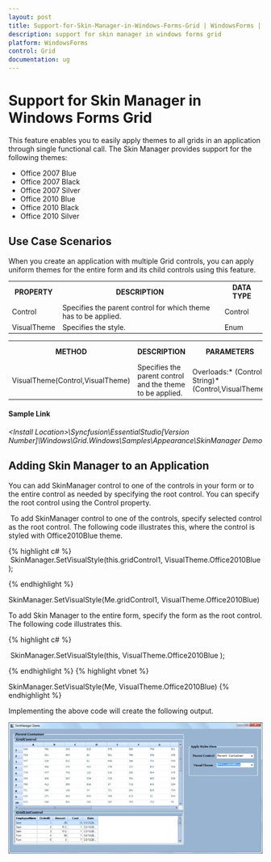 ```yaml
---
layout: post
title: Support-for-Skin-Manager-in-Windows-Forms-Grid | WindowsForms | Syncfusion
description: support for skin manager in windows forms grid 
platform: WindowsForms
control: Grid
documentation: ug
---
```


# Support for Skin Manager in Windows Forms Grid 

This feature enables you to easily apply themes to all grids in an application through single functional call. The Skin Manager provides support for the following themes:

* Office 2007 Blue
* Office 2007 Black
* Office 2007 Silver
* Office 2010 Blue
* Office 2010 Black
* Office 2010 Silver

## Use Case Scenarios

When you create an application with multiple Grid controls, you can apply uniform themes for the entire form and its child controls using this feature.



<table>
<tr>
<th>
PROPERTY </th><th>
DESCRIPTION </th><th>
DATA TYPE </th></tr>
<tr>
<td>
Control</td><td>
Specifies the parent control for which theme has to be applied.</td><td>
Control  </td></tr>
<tr>
<td>
VisualTheme</td><td>
Specifies the style.</td><td>
Enum </td></tr>
</table>






<table>
<tr>
<th>
METHOD </th><th>
DESCRIPTION </th><th>
PARAMETERS </th><th>
RETURN TYPE </th></tr>
<tr>
<td>
VisualTheme(Control,VisualTheme)</td><td>
Specifies the parent control and the theme to be applied.</td><td>
Overloads:* (Control, String)* (Control,VisualTheme)</td><td>
<br>Void</td></tr>
</table>

#### Sample Link

_&lt;Install Location&gt;\Syncfusion\EssentialStudio\[Version Number]\Windows\Grid.Windows\Samples\Appearance\SkinManager Demo_

## Adding Skin Manager to an Application 

You can add SkinManager control to one of the controls in your form or to the entire control as needed by specifying the root control. You can specify the root control using the Control property.

 To add SkinManager control to one of the controls, specify selected control as the root control. The following code illustrates this, where the control is styled with Office2010Blue theme.


{% highlight c#  %}
 SkinManager.SetVisualStyle(this.gridControl1, VisualTheme.Office2010Blue );



{% endhighlight   %}

SkinManager.SetVisualStyle(Me.gridControl1, VisualTheme.Office2010Blue)

To add Skin Manager to the entire form, specify the form as the root control. The following code illustrates this. 

{% highlight c#  %}

 SkinManager.SetVisualStyle(this, VisualTheme.Office2010Blue );

{% endhighlight   %}
{% highlight vbnet  %}



SkinManager.SetVisualStyle(Me, VisualTheme.Office2010Blue)
{% endhighlight   %}

Implementing the above code will create the following output.

![](Support-for-Skin-Manager-in-Windows-Forms-Grid_images/Support-for-Skin-Manager-in-Windows-Forms-Grid_img1.png) 



